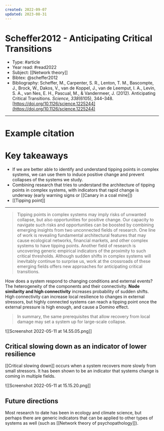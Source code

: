 ```yaml
---
created: 2022-09-07
updated: 2023-08-31
---
```

# Scheffer2012 - Anticipating Critical Transitions

* Type: #article
* Year read: #read2022
* Subject: [[Network theory]]
* Bibtex: @scheffer2012
* Bibliography: Scheffer, M., Carpenter, S. R., Lenton, T. M., Bascompte, J., Brock, W., Dakos, V., van de Koppel, J., van de Leemput, I. A., Levin, S. A., van Nes, E. H., Pascual, M., & Vandermeer, J. (2012). Anticipating Critical Transitions. _Science_, _338_(6105), 344–348. [https://doi.org/10.1126/science.1225244](https://doi.org/10.1126/science.1225244)
---
# Example citation


# Key takeaways
* If we are better able to identify and understand tipping points in complex systems, we can use them to induce positive change and prevent collapses of the systems we study.
* Combining research that tries to understand the architecture of tipping points in complex systems, with indicators that rapid change is underway (early warning signs or [[Canary in a coal mine]])
* [[Tipping point]]

---

> Tipping points in complex systems may imply risks of unwanted collapse, but also opportunities for positive change. Our capacity to navigate such risks and opportunities can be boosted by combining emerging insights from two unconnected fields of research. One line of work is revealing fundamental architectural features that may cause ecological networks, financial markets, and other complex systems to have tipping points. Another field of research is uncovering generic empirical indicators of the proximity to such critical thresholds. Although sudden shifts in complex systems will inevitably continue to surprise us, work at the crossroads of these emerging fields offers new approaches for anticipating critical transitions.

How does a system respond to changing conditions and external events? The heterogeneity of the components and their connectivity. **Node similarity and high connectivity** increases probability of sudden shifts. High connectivity can increase local resilience to changes in external stressors, but highly connected systems can reach a tipping point once the external pressure is high enough, and cause a Domino effect.

> In summary, the same prerequisites that allow recovery from local damage may set a system up for large-scale collapse.

![[Screenshot 2022-05-11 at 14.55.05.png]]

## Critical slowing down as an indicator of lower resilience

[[Critical slowing down]] occurs when a system recovers more slowly from small stressors. It has been shown to be an indicator that systems change is coming in multiple fields.

![[Screenshot 2022-05-11 at 15.15.20.png]]

## Future directions

Most research to date has been in ecology and climate science, but perhaps there are generic indicators that can be applied to other types of systems as well (such as [[Network theory of psychopathology]]).
